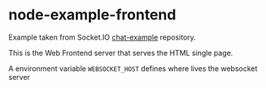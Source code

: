 # node-example-frontend

Example taken from Socket.IO [chat-example](https://github.com/rauchg/chat-example) repository.

This is the Web Frontend server that serves the HTML single page.

A environment variable `WEBSOCKET_HOST` defines where lives the websocket server


